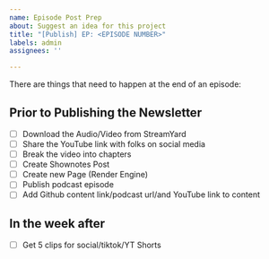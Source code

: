 ```yaml
---
name: Episode Post Prep
about: Suggest an idea for this project
title: "[Publish] EP: <EPISODE NUMBER>"
labels: admin
assignees: ''

---
```


There are things that need to happen at the end of an episode:

## Prior to Publishing the Newsletter
- [ ] Download the Audio/Video from StreamYard
- [ ] Share the YouTube link with folks on social media
- [ ] Break the video into chapters
- [ ] Create Shownotes Post
- [ ] Create new Page (Render Engine)
- [ ] Publish podcast episode
- [ ] Add Github content link/podcast url/and YouTube link to content

## In the week after
- [ ] Get 5 clips for social/tiktok/YT Shorts
